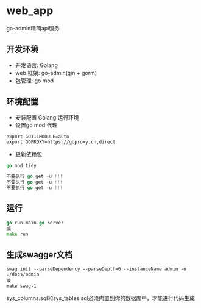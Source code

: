 # web_app
go-admin精简api服务

## 开发环境
* 开发语言: Golang
* web 框架: go-admin(gin + gorm)
* 包管理: go mod

## 环境配置
* 安装配置 Golang 运行环境
* 设置go mod 代理
```
export GO111MODULE=auto
export GOPROXY=https://goproxy.cn,direct
```
* 更新依赖包
```go
go mod tidy

不要执行 go get -u !!!
不要执行 go get -u !!!
不要执行 go get -u !!!
```

## 运行
```go
go run main.go server
或
make run
```

## 生成swagger文档
```api
swag init --parseDependency --parseDepth=6 --instanceName admin -o ./docs/admin
或
make swag-1
```

sys_columns.sql和sys_tables.sql必须内置到你的数据库中，才能进行代码生成

